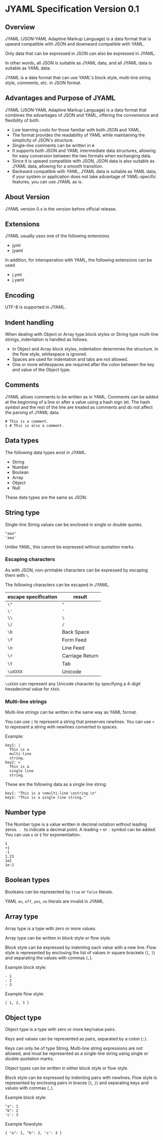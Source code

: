 # JYAML Specification Version 0.1

## Overview

JYAML (JSON-YAML Adaptive Markup Language) is a data format that is upward compatible with JSON and downward compatible with YAML.

Only data that can be expressed in JSON can also be expressed in JYAML.

In other words, all JSON is suitable as JYAML data, and all JYAML data is suitable as YAML data.

JYAML is a data format that can use YAML's block style, multi-line string style, comments, etc. in JSON format.

## Advantages and Purpose of JYAML

JYAML (JSON-YAML Adaptive Markup Language) is a data format that combines the advantages of JSON and YAML, offering the convenience and flexibility of both.

- Low learning costs for those familiar with both JSON and YAML.
- The format provides the readability of YAML while maintaining the simplicity of JSON's structure.
- Single-line comments can be written in `#`.
- It supports both JSON and YAML intermediate data structures, allowing for easy conversion between the two formats when exchanging data.
- Since it is upward compatible with JSON, JSON data is also suitable as JYAML data, allowing for a smooth transition.
- Backward compatible with YAML, JYAML data is suitable as YAML data; if your system or application does not take advantage of YAML-specific features, you can use JYAML as is.

## About Version

JYAML version 0.x is the version before official release.

## Extensions

JYAML usually uses one of the following extensions

- jyml
- jyaml

In addition, for interoperation with YAML, the following extensions can be used

- j.yml
- j.yaml

## Encoding

UTF-8 is supported in JYAML.

## Indent handling

When dealing with Object or Array type block styles or String type multi-line strings, indentation is handled as follows.

- In Object and Array block styles, indentation determines the structure. In the flow style, whitespace is ignored.
- Spaces are used for indentation and tabs are not allowed.
- One or more whitespaces are required after the colon between the key and value of the Object type.

## Comments

JYAML allows comments to be written as in YAML. Comments can be added at the beginning of a line or after a value using a hash sign (`#`). The hash symbol and the rest of the line are treated as comments and do not affect the parsing of JYAML data.



```
# This is a comment.
1 # This is also a comment.
```

## Data types

The following data types exist in JYAML.

- String
- Number
- Boolean
- Array
- Object
- Null

These data types are the same as JSON.

## String type

Single-line String values can be enclosed in single or double quotes.



```
"aaa"
'aaa'
```

Unlike YAML, this cannot be expressed without quotation marks.


### Escaping characters

As with JSON, non-printable characters can be expressed by escaping them with `\`.

The following characters can be escaped in JYAML.

| escape specification | result          |
| -------------------- | --------------- |
| `\"`                 | `"`             |
| `\'`                 | `'`             |
| `\\`                 | `\`             |
| `\/`                 | `/`             |
| `\b`                 | Back Space      |
| `\f`                 | Form Feed       |
| `\n`                 | Line Feed       |
| `\r`                 | Carriage Return |
| `\t`                 | Tab             |
| `\uXXXX`             | Unicode         |


`\uXXXX` can represent any Unicode character by specifying a 4-digit hexadecimal value for `XXXX`.


### Multi-line strings

Multi-line strings can be written in the same way as YAML format.

You can use `|` to represent a string that preserves newlines.
You can use `>` to represent a string with newlines converted to spaces.

Example:

```
key1: |
  This is a
  multi-line
  string.
key2: >
  This is a
  single line
  string.
```

These are the following data as a single line string:

```
key1: "This is a \nmulti-line \nstring.\n"
key2: "This is a single line string."
```

## Number type

The Number type is a value written in decimal notation without leading zeros.
`. ` to indicate a decimal point.
A leading `+` or `-` symbol can be added.
You can use `e` or `E` for exponentiation.



```
1
+1
-1
1.23
1e2
1e-2
````

## Boolean types

Booleans can be represented by `true` or `false` literals.

YAML `on`, `off`, `yes`, `no` literals are invalid in JYAML.

## Array type

Array type is a type with zero or more values.

Array type can be written in block style or flow style.

Block style can be expressed by indenting each value with a new line.
Flow style is represented by enclosing the list of values in square brackets (`[`, `]`) and separating the values with commas (`,`).


Example block style:

```
- 1
- 2
- 3
```

Example flow style:

```
[ 1, 2, 3 ]
```


## Object type

Object type is a type with zero or more key/value pairs.

Keys and values can be represented as pairs, separated by a colon (`:`).

Keys can only be of type String. Multi-line string expressions are not allowed, and must be represented as a single-line string using single or double quotation marks.

Object types can be written in either block style or flow style.

Block style can be expressed by indenting pairs with newlines.
Flow style is represented by enclosing pairs in braces (`{`, `}`) and separating keys and values with commas (`,`).

Example block style:

```
"a": 1
"b": 2
'c': 3
```

Example flowstyle: 

```
{ "a": 1, "b": 2, 'c': 3 }
```
